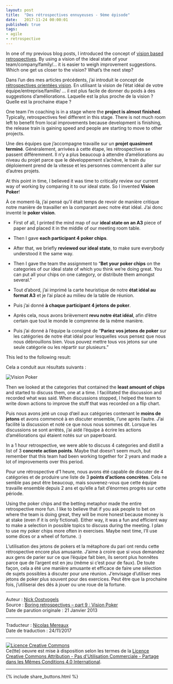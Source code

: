 ```yaml
---
layout: post
title:  "Des rétrospectives ennuyeuses - 9ème épisode"
date:   2017-11-24 00:00:01
published: true
tags: 
- agile
- retrospective
---
```


In one of my previous blog posts, I introduced the concept of [vision based retrospectives](https://skycoach.be/2012/10/29/vision-based-retrospectives-avoiding-conflicting-improvements/).  By using a vision of the ideal state of your team/company/family/… it is easier to weigh improvement suggestions.  Which one get us closer to the vision?  What’s the next step?

Dans l’un des mes articles précédents, j’ai introduit le concept de [rétrospectives orientées vision](https://skycoach.be/2012/10/29/vision-based-retrospectives-avoiding-conflicting-improvements/). En utilisant la vision de l’état idéal de votre équipe/entreprise/famille/ … il est plus facile de donner du poids à des suggestions d’améliorations. Laquelle est la plus proche de la vision ? Quelle est la prochaine étape ?

One team I’m coaching is in a stage where the **project is almost finished**.  Typically, retrospectives feel different in this stage.  There is not much room left to benefit from local improvements because development is finishing, the release train is gaining speed and people are starting to move to other projects.

Une des équipes que j’accompagne travaille sur un **projet quasiment terminé**. Généralement, arrivées à cette étape, les rétrospectives se passent différemment. Il n’y a plus beaucoup à attendre d’améliorations au niveau du projet parce que le développement s’achève, le train du déploiement prend de la vitesse et les personnes commencent à aller sur d’autres projets.

At this point in time, I believed it was time to critically review our current way of working by comparing it to our ideal state.  So I invented **Vision Poker**!

À ce moment-là, j’ai pensé qu’il était temps de revoir de manière critique notre manière de travailler en la comparant avec notre état idéal. J’ai donc inventé le **poker vision**.

* First of all, I printed the mind map of our **ideal state on an A3** piece of paper and placed it in the middle of our meeting room table.
* Then I gave **each participant 4 poker chips**.
* After that, we briefly **reviewed our ideal state**, to make sure everybody understood it the same way.
* Then I gave the team the assignment to “**Bet your poker chips** on the categories of our ideal state of which you think we’re doing great.  You can put all your chips on one category, or distribute them amongst several.”

* Tout d’abord, j’ai imprimé la carte heuristique de notre **état idéal au format A3** et je l’ai placé au milieu de la table de réunion.
* Puis j’ai donné **à chaque participant 4 jetons de poker**.
* Après cela, nous avons brièvement **revu notre état idéal**, afin d’être certain que tout le monde le comprenne de la même manière.
* Puis j’ai donné à l’équipe la consigné de “**Pariez vos jetons de poker** sur les catégories de notre état idéal pour lesquelles vous pensez que nous nous débrouillons bien. Vous pouvez mettre tous vos jetons sur une seule catégorie ou les répartir sur plusieurs.”

This led to the following result:

Cela a conduit aux résultats suivants :

![Vision Poker](https://noostvog.files.wordpress.com/2013/01/img_30041.jpg)

Then we looked at the categories that contained the **least amount of chips** and started to discuss them, one at a time.  I facilitated the discussion and recorded what was said.  When discussions stopped, I helped the team to write down actions to improve the stuff that was recorded on a flip chart.

Puis nous avons jeté un coup d’œil aux catégories contenant le **moins de jetons** et avons commencé à en discuter ensemble, l’une après l’autre. J’ai facilité la discussion et noté ce que nous nous sommes dit. Lorsque les discussions se sont arrêtés, j’ai aidé l’équipe à écrire les actions d’améliorations qui étaient notés sur un paperboard.

In a 1 hour retrospective, we were able to discuss 4 categories and distill a list of 3 **concrete action points**.  Maybe that doesn’t seem much, but remember that this team had been working together for 2 years and made a lot of improvements over this period.

Pour une rétrospective d’1 heure, nous avons été capable de discuter de 4 catégories et de produire une liste de 3 **points d’actions concrètes**. Cela ne semble pas peut être beaucoup, mais souvenez-vous que cette équipe travaille ensemble depuis 2 ans et qu’elle a fait d’énormes progrès sur cette période.

Using the poker chips and the betting metaphor made the entire retrospective more fun.  I like to believe that if you ask people to bet on where the team is doing great, they will be more honest because money is at stake (even if it is only fictional).  Either way, it was a fun and efficient way to make a selection in possible topics to discuss during the meeting.  I plan to use my poker chips more often in exercises.  Maybe next time, I’ll use some dices or a wheel of fortune. :)

L’utilisation des jetons de pokers et la métaphore du pari ont rendu cette rétrospective encore plus amusante. J’aime à croire que si vous demandez aux gens de parier sur ce que l’équipe fait bien, ils seront plus honnêtes parce que de l’argent est en jeu (même si c’est pour de faux). De toute façon, cela a été une manière amusante et efficace de faire une sélection de sujets possibles à discuter pour une réunion. J’envisage d’utiliser mes jetons de poker plus souvent pour des exercices. Peut être que la prochaine fois, j’utiliserai des dés à jouer ou une roue de la fortune.

---
Auteur : [Nick Oostvogels](https://skycoach.be/ss/)  
Source : [Boring retrospectives – part 9 : Vision Poker](https://skycoach.be/2013/01/21/boring-retrospectives-part-9-vision-poker/)  
Date de parution originale : 21 Janvier 2013  

---
Traducteur : [Nicolas Mereaux](http://www.les-traducteurs-agiles.org/traducteurs/)  
Date de traduction : 24/11/2017  

---

<a rel="license" href="http://creativecommons.org/licenses/by-nc-sa/4.0/"><img alt="Licence Creative Commons" style="border-width:0" src="http://i.creativecommons.org/l/by-nc-sa/4.0/88x31.png" /></a><br />Ce(tte) oeuvre est mise à disposition selon les termes de la <a rel="license" href="http://creativecommons.org/licenses/by-nc-sa/4.0/">Licence Creative Commons Attribution - Pas d'Utilisation Commerciale - Partage dans les Mêmes Conditions 4.0 International</a>.

---

{% include share_buttons.html %}


